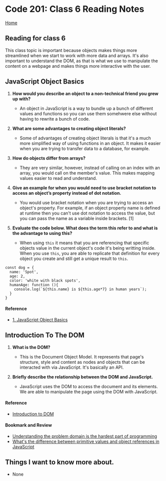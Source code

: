 # Code 201: Class 6 Reading Notes

[Home](https://mtorres6739.github.io/reading-notes/)

## Reading for class 6

This class topic is important because objects makes things more streamlined when we start to work with more data and arrays.  It's also important to understand the DOM, as that is what we use to manipulate the content on a webpage and makes things more interactive with the user.

## JavaScript Object Basics

1. **How would you describe an object to a non-technical friend you grew up with?**

    - An object in JavaScript is a way to bundle up a bunch of different values and functions so you can use them somehwere else without having to rewrite a bunch of code.
  
2. **What are some advantages to creating object literals?**

    - Some of advantages of creating object literals is that it's a much more simplified way of using functions in an object.  It makes it easier when you are trying to transfer data to a database, for example.
  
3. **How do objects differ from arrays?**

    - They are very similar, however, instead of calling on an index with an array, you would call on the member's value. This makes mapping values easier to read and understand.
  
4. **Give an example for when you would need to use bracket notation to access an object’s property instead of dot notation.**

    - You would use bracket notation when you are trying to access an object's property. For example, if an object property name is defined at runtime then you can't use dot notation to access the value, but you can pass the name as a variable inside brackets. [1]
5. **Evaluate the code below. What does the term this refer to and what is the advantage to using this?**

    - When using ```this``` it means that you are referencing that specific objects value in the current object's code it's being writting inside.  When you use ```this```, you are able to replicate that definition for every object you create and still get a unique result to ```this```.

```
const dog = {
  name: 'Spot',
  age: 2,
  color: 'white with black spots',
  humanAge: function (){
    console.log(`${this.name} is ${this.age*7} in human years`);
  }
}
```
#### Reference

- [1. JavaScript Object Basics](https://developer.mozilla.org/en-US/docs/Learn/JavaScript/Objects/Basics)

## Introduction To The DOM

1. **What is the DOM?**

    - This is the Document Object Model.  It represents that page's structure, style and content as nodes and objects that can be interacted with via JavaScript. It's basically an API.
  
2. **Briefly describe the relationship between the DOM and JavaScript.**

    - JavaScript uses the DOM to access the document and its elements.  We are able to manipulate the page using the DOM with JavaScript.

#### Reference

- [Introduction to DOM](<https://developer.mozilla.org/en-US/docs/Web/API/Document_Object_Model/Introduction>)

#### Bookmark and Review

- [Understanding the problem domain is the hardest part of programming](http://simpleprogrammer.com/2013/07/15/understanding-the-problem-domain-is-the-hardest-part-of-programming)
- [What's the difference between primitive values and object references in JavaScript](https://betterprogramming.pub/intermediate-javascript-whats-the-difference-between-primitive-values-and-object-references-e863d70677b)

## Things I want to know more about.
  - None

